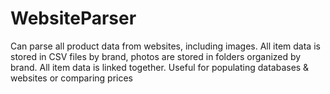 # WebsiteParser
Can parse all product data from websites, including images. 
All item data is stored in CSV files by brand, photos are stored in folders organized by brand. All item data is linked together. 
Useful for populating databases & websites or comparing prices
